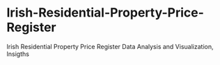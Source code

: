 # Irish-Residential-Property-Price-Register
Irish Residential Property Price Register Data Analysis and Visualization, Insigths
